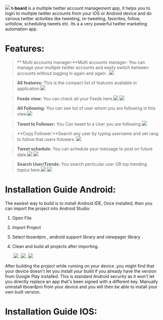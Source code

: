 ![](http://i.imgur.com/ZzshPQj.png)
**t-board** is a multiple twitter account management app, it helps you to login to multiple twitter accounts from your iOS or Android device and do various twitter activities like tweeting, re-tweeting, favorites, follow, unfollow, scheduling tweets etc. Its a a very powerful twitter marketing automation app.

Features:
===========

> ** Multi accounts manager:**Multi accounts manager: You can manage your multiple twitter accounts and easily switch between accounts without logging in again and again . ![](http://imgur.com/9zWtCz8)

>**All features:** This is the compact list of features available in application.![](http://imgur.com/hnK000v) 

>**Feeds view:** You can check all your Feeds here.![](http://imgur.com/mgcLP4N)
![](http://imgur.com/cPoSkfS) 

>**All Following:** You can see list of user whom you are following in this view.![](http://imgur.com/hOaHz0V)

>**Tweet to Follower:** You Can tweet to a User you are following.![](http://imgur.com/RTbiYVG)

>**Copy Follower:**Search any user by typing username and set rang to follow that users folowers. ![](http://imgur.com/WmFH2jj)

>**Tweet schedule:** You can schedule your message to post on future date.![](http://imgur.com/wDhGK5C)
 ![](http://imgur.com/Vzcia8C) 

>**Search User/Trends:** You search perticular user OR top trending topics here.![](http://imgur.com/LqScOR7)
![](http://imgur.com/OtXzUNL)

 Installation Guide Android:
===========

The easiest way to build is to install Android IDE, Once installed, then you can import the project into Android Studio:
1.	Open File
2.	Import Project
3.	Select tboardpro , android support library and viewpager library .
4.	Clean and build all projects after importing.

	.![](http://imgur.com/d1NkOaE)
	.![](http://imgur.com/RBGrl8v)
	.![](http://imgur.com/xsdzex4)

After building the project while running on your device ,you might find that your device doesn't let you install your build if you already have the version from Google Play installed. This is standard Android security as it won't let you directly replace an app that's been signed with a different key. Manually uninstall tboardpro from your device and you will then be able to install your own built version.


 Installation Guide IOS:
===========
